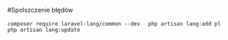 #Spolszczenie błędów

`composer require laravel-lang/common --dev `
` php artisan lang:add pl`
`php artisan lang:update       `
